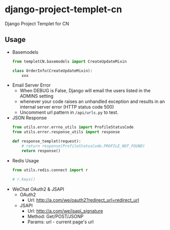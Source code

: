 # django-project-templet-cn
Django Project Templet for CN

## Usage
* Basemodels
  ```python
  from templetCN.basemodels import CreateUpdateMixin

  class OrderInfo(CreateUpdateMixin):
      xxx
  ```
* Email Server Error
  * When DEBUG is False, Django will email the users listed in the ADMINS setting
  * whenever your code raises an unhandled exception and results in an internal server error (HTTP status code 500)
  * Uncomment url pattern in ``/api/urls.py`` to test.
* JSON Response
  ```python
  from utils.error.errno_utils import ProfileStatusCode
  from utils.error.response_utils import response
  
  def response_templet(request):
      # return response(ProfileStatusCode.PROFILE_NOT_FOUND)
      return response()
  ```
* Redis Usage
  ```python
  from utils.redis.connect import r
  
  # r.keys()
  ```
* WeChat OAuth2 & JSAPI
  * OAuth2
    * Url: http://a.com/we/oauth2?redirect_url=redirect_url
  * JSAPI
    * Url: http://a.com/we/jsapi_signature
    * Method: Get/POST/JSONP
    * Params: url - current page's url
